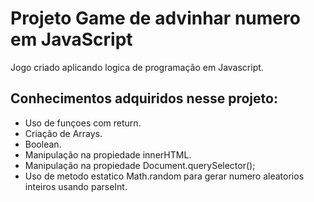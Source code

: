 # Projeto Game de advinhar numero em JavaScript
Jogo criado aplicando logica de programação em Javascript.

## Conhecimentos adquiridos nesse projeto:

- Uso de funçoes com return.
- Criação de Arrays.
- Boolean.
- Manipulação na propiedade innerHTML.
- Manipulação na propiedade Document.querySelector();
- Uso de metodo estatico Math.random para gerar numero aleatorios inteiros usando parseInt. 
